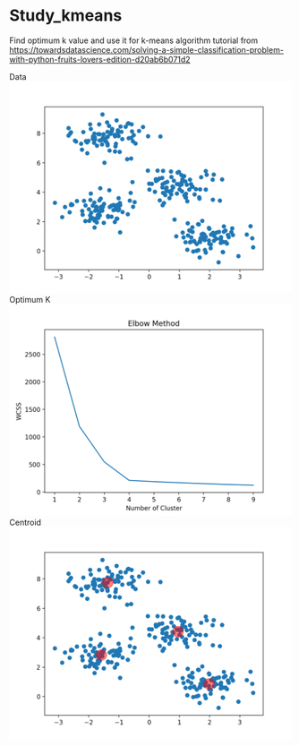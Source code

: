# Study_kmeans
Find optimum k value and use it for k-means algorithm
tutorial from
https://towardsdatascience.com/solving-a-simple-classification-problem-with-python-fruits-lovers-edition-d20ab6b071d2

Data
![](images/01.png)
Optimum K
![](images/02.png)
Centroid
![](images/03.png)
